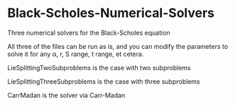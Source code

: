 # Black-Scholes-Numerical-Solvers
Three numerical solvers for the Black-Scholes equation

All three of the files can be run as is, and you can modify the parameters to solve it for any α, r, S range, t range, et cetera.

LieSplittingTwoSubproblems is the case with two subproblems

LieSplittingThreeSubproblems is the case with three subproblems

CarrMadan is the solver via Carr-Madan
